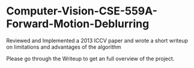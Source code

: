 # Computer-Vision-CSE-559A-Forward-Motion-Deblurring
Reviewed and Implemented a 2013 ICCV paper and wrote a short writeup on limitations and advantages of the algorithm

Please go through the Writeup to get an full overview of the project.
